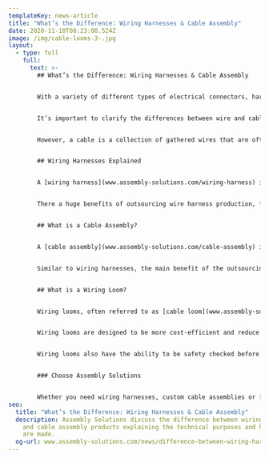 ```yaml
---
templateKey: news-article
title: "What’s the Difference: Wiring Harnesses & Cable Assembly"
date: 2020-11-10T08:23:08.524Z
image: /img/cable-looms-3-.jpg
layout:
  - type: full
    full:
      text: >-
        ## What’s the Difference: Wiring Harnesses & Cable Assembly


        With a variety of different types of electrical connectors, harnesses and assemblies, it can be difficult to differentiate between them all. We’ve decided to create a guide to help explain the difference between wiring harnesses and cable assemblies.


        It’s important to clarify the differences between wire and cables in order to fully understand the variations of [wiring harnesses](www.assembly-solutions.com/wiring-harness) and cable assemblies. A wire is basically a single conductor made up of either single or multiple strands of connective materials. These materials, typically copper or aluminium, are protected in a non-conductive thermoplastic. 


        However, a cable is a collection of gathered wires that are often covered in different coloured thermoplastic sheaths to aid identification. These sheaths are secured together within a rubber or thermoplastic external cover.


        ## Wiring Harnesses Explained 


        A [wiring harness](www.assembly-solutions.com/wiring-harness) is used as a method of keeping many wires tidy and follows a predefined layout. An example of this would include several wires of a specific length, which are secured together in order to save space and prevent damage during use. Some more complex wiring harnesses have wires going in multiple directions and may include a variety of different termination components.  The wires in both simple and more complex harnesses are usually bound together. Keeping the wires neatly in place also helps to identify faults much easier. At Assembly Solutions, the production of multiple wire harnesses can be done at once, they are made quickly and at a affordable costs.


        There a huge benefits of outsourcing wire harness production, for example, from Assembly Solutions. For one, there are significantly reduced costs both in terms of direct labour and capital spend. There is also greater efficiencies that are achieved by using a company like Assembly Solutions for wiring harness production. At Assembly Solutions, we supply great quality and safety assured wiring harnesses for a wide variety of industries.  Using a wiring harness producer, like Assembly Solutions, offer a superior quality finish and incorporate quality assurance procedures to reduce the risk of faults in the completed products.


        ## What is a Cable Assembly? 


        A [cable assembly](www.assembly-solutions.com/cable-assembly) is very similar to a wiring harness. This is because both types follow a pre-designed layout that holds several wires together. However, cable assemblies have the ability to incorporate and hold together individual wires and multicore cables. The biggest difference between cable assemblies and wiring harnesses is that with cable assembly the wiring system is protected by an external casing. Usually made from rubber or vinyl in order to protect the wires and cables from extreme weather, chemical substances and physical damage.   


        Similar to wiring harnesses, the main benefit of the outsourcing cable assembly is that costs are kept low and greater quality assurance for products. 


        ## What is a Wiring Loom? 


        Wiring looms, often referred to as [cable loom](www.assembly-solutions.com/cable-looms) or electrical loom, are more complex assemblies that are made from different wires and cables. Wiring looms typically have different components, terminations and more intricate layouts when compared with wiring harnesses or [cable assemblies](www.assembly-solutions.com/cable-assemblies).  


        Wiring looms are designed to be more cost-efficient and reduce material wastage. Wiring looms are effective space-saving solutions as they minimise the wiring footprint of a product. They can also be used for partial or complete drop-in solutions making them perfect for applications such as aircraft, household appliances or motor vehicles. Because of this, wiring looms are great at reducing installation times, costs and help to improve overall efficiency. 


        Wiring looms also have the ability to be safety checked before the loom is installed, helping to reduce wiring failures and costly rebuilds. 


        ### Choose Assembly Solutions


        Whether you need wiring harnesses, custom cable assemblies or [wiring looms](www.assembly-solutions.com/wiring-loom), at Assembly Solutions, we have everything you need for professional wiring solutions and assemblies. All of our products are expertly designed and manufactured to ensure both great quality and safety requirements. Contact us today for more information and a free quote.
seo:
  title: "What’s the Difference: Wiring Harnesses & Cable Assembly"
  description: Assembly Solutions discuss the difference between wiring harnesses
    and cable assembly products explaining the technical purposes and how each
    are made.
  og-url: www.assembly-solutions.com/news/difference-between-wiring-harnesses-and-cable-assembly
---
```

